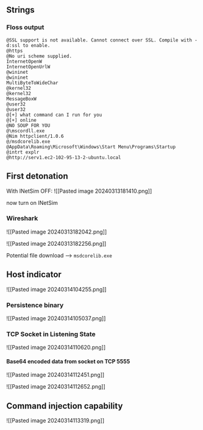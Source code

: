 ## Strings
### Floss output

```
@SSL support is not available. Cannot connect over SSL. Compile with -d:ssl to enable.
@https
@No uri scheme supplied.
InternetOpenW
InternetOpenUrlW
@wininet
@wininet
MultiByteToWideChar
@kernel32
@kernel32
MessageBoxW
@user32
@user32
@[+] what command can I run for you
@[+] online
@NO SOUP FOR YOU
@\mscordll.exe
@Nim httpclient/1.0.6
@/msdcorelib.exe
@AppData\Roaming\Microsoft\Windows\Start Menu\Programs\Startup
@intrt explr
@http://serv1.ec2-102-95-13-2-ubuntu.local
```

## First detonation
With INetSim OFF:
![[Pasted image 20240313181410.png]]

now turn on INetSim
### Wireshark
![[Pasted image 20240313182042.png]]

![[Pasted image 20240313182256.png]]

Potential file download -->  `msdcorelib.exe`


## Host indicator
![[Pasted image 20240314104255.png]]

### Persistence binary
![[Pasted image 20240314105037.png]]

### TCP Socket in Listening State
![[Pasted image 20240314110620.png]]

#### Base64 encoded data from socket on TCP 5555
![[Pasted image 20240314112451.png]]

![[Pasted image 20240314112652.png]]

## Command injection capability
![[Pasted image 20240314113319.png]]
